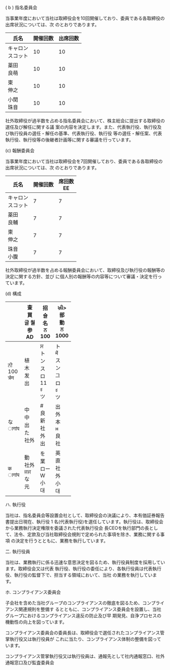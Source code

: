 ( b ) 指名委員会

当事業年度において当社は取締役会を10回開催しており、委員である各取締役の出席状況については、次 のとおりであります。

| 氏名           | 開催回数 | 出席回数 |
|--------------|------|------|
| キャロン<br>スコット | 10   | 10   |
| 薬田<br>良萌     | 10   | 10   |
| 東<br>伸之      | 10   | 10   |
| 小関<br>珠音     | 10   | 10   |

社外取締役が過半数を占める指名委員会において、株主総会に提出する取締役の選任及び解任に関する議 案の内容を決定します。また、代表執行役、執行役及び執行役員の選任・解任の基準、代表執行役、執行役 等の選任・解任案、代表執行役、執行役等の後継者計画等に関する審議を行っています。

(c) 報酬委員会

当事業年度において当社は取締役会を7回開催しており、委員である各取締役の出席状況については、次 のとおりであります。

| 氏名           | 開催回数 | 席回数<br>EE |
|--------------|------|-----------|
| キャロン<br>スコット | 7    | 7         |
| 薬田<br>良輔     | 7    | 7         |
| 東<br>伸之      | 7    | 7         |
| 珠音<br>小腹     | 7    | 7         |

社外取締役が過半数を占める報酬委員会において、取締役及び執行役の報酬等の決定に関する方針、並び に個人別の報酬等の内容等について審議・決定を行っています。

(d) 構成

|                     | 査<br>買<br>글 월<br>参<br>AD | 招<br>슬<br>名<br>ਨ<br>100               | ખ્રી><br>部<br>動<br>ਨ<br>1000           |
|---------------------|--------------------------|---------------------------------------|----------------------------------------|
| ਨੀ<br>100<br>र्त्रण | 植<br>木<br>发<br>出         | ਸ<br>ト<br>ン<br>ス<br>ロ<br>11<br>ಕ<br>ツ | ト<br>में<br>ス<br>ン<br>그<br>ロ<br>ಕ<br>ツ |
| な<br>ागांप          | 中<br>中<br>出<br>た<br>社外   | #<br>良<br>新<br>社<br>外<br>出            | 出<br>外<br>本<br>н<br>良<br>社             |
| क<br>ागांप          | 動<br>社外<br>ਜਜ<br>な<br>元  | を<br>業<br>ロー<br>W<br>小<br>대           | 英<br>直<br>社<br>外<br>小<br>대             |

ハ. 執行役

当社は、指名委員会等設置会社として、取締役会の決議により、本有価証券報告書提出日現在、執行役 1 名(代表執行役)を選任しています。執行役は、取締役会から業務執行決定権限を委議された代表執行役会 長CEOを執行部門の長として、法令、定款及び当社取締役会規則で定められた事項を除き、業務に関する事項 の決定を行うとともに、業務を執行しています。

二. 執行役員

当社は、業務執行に係る迅速な意思決定を図るため、執行役員制度を採用しています。取締役会又は代表 執行役、執行役の委任により、各執行役員は代表執行役、執行役の監督下で、担当する領域において、当社 の業務を執行しています。

ホ. コンプライアンス委員会

子会社を含めた当社グループのコンプライアンスの徹底を図るため、コンプライアンス関連規則を整備す るとともに、コンプライアンス委員会を設置し、当社グループにおけるコンプライアンス違反の防止及び早 期発見、自浄プロセスの機動性の向上を図っています。

コンプライアンス委員会の委員長は、取締役会で選任されたコンプライアンス管掌執行役又は執行役員が これに当たり、コンプライアンス体制の整備を図っています。

コンプライアンス管掌執行役又は執行役員は、通報先として社内通報窓口、社外通報窓口及び監査委員会